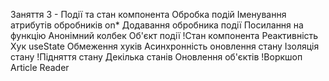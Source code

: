 Заняття 3 - Події та стан компонента
Обробка подій
Іменування атрибутів обробників on*
Додавання обробника події
Посилання на функцію
Анонімний колбек
Об'єкт події
!Стан компонента
Реактивність
Хук useState
Обмеження хуків
Асинхронність оновлення стану
Ізоляція стану
!Підняття стану
Декілька станів
Оновлення об'єктів
!Воркшоп Article Reader
